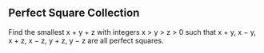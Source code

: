 ## Perfect Square Collection

Find the smallest x + y + z with integers x &gt; y &gt; z &gt; 0 such that x + y, x &#x2212; y, x + z, x &#x2212; z, y + z, y &#x2212; z are all perfect squares.
